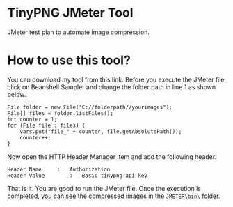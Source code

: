 # TinyPNG JMeter Tool
JMeter test plan to automate image compression.

# How to use this tool?

You can download my tool from this link. Before you execute the JMeter file, click on Beanshell Sampler and change the folder path in line 1 as shown below.

```
File folder = new File("C://folderpath//yourimages");
File[] files = folder.listFiles();
int counter = 1;
for (File file : files) {
    vars.put("file_" + counter, file.getAbsolutePath());
    counter++;
}
```

Now open the HTTP Header Manager item and add the following header.

```
Header Name		:	Authorization
Header Value		:	Basic tinypng api key
```

That is it. You are good to run the JMeter file. Once the execution is completed, you can see the compressed images in the `JMETER\bin\` folder. 
